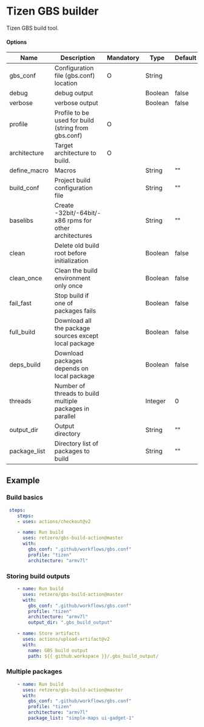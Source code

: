 # Tizen GBS builder

Tizen GBS build tool.

#### Options
| Name       	 | Description                                              | Mandatory | Type     | Default  |
|------------- |--------------------------------------------------------- |---------- |--------- |--------- |
| gbs_conf     | Configuration file (gbs.conf) location                  	| O         | String   |          |
| debug        | debug output                                            	|           | Boolean  | false    |
| verbose      | verbose output       	                                   |           | Boolean  | false    |
| profile      | Profile to be used for build (string from gbs.conf)     	| O         |          |          |
| architecture | Target architecture to build.                            | O         |          |          |
| define_macro | Macros       	                                           |           | String   | ""       |
| build_conf   | Project build configuration file                       	 |           | String   | ""       |
| baselibs     | Create -32bit/-64bit/-x86 rpms for other architectures  	|           | String   | ""       |
| clean        | Delete old build root before initialization             	|           | Boolean  | false    |
| clean_once   | Clean the build environment only once                   	|           | Boolean  | false    |
| fail_fast    | Stop build if one of packages fails                     	|           | Boolean  | false    |
| full_build   | Download all the package sources except local package   	|           | Boolean  | false    |
| deps_build   | Download packages depends on local package             	 |           | Boolean  | false    |
| threads      | Number of threads to build multiple packages in parallel	|           | Integer  | 0        |
| output_dir   | Output directory       	                                 |           | String   | ""       |
| package_list | Directory list of packages to build                      |           | String   | ""       |


## Example

### Build basics

```yaml  
 steps:
    steps:
    - uses: actions/checkout@v2

    - name: Run build
      uses: retzero/gbs-build-action@master
      with:  
        gbs_conf: ".github/workflows/gbs.conf"
        profile: "tizen"
        architecture: "armv7l"
```

### Storing build outputs

```yaml  
    - name: Run build
      uses: retzero/gbs-build-action@master
      with:  
        gbs_conf: ".github/workflows/gbs.conf"
        profile: "tizen"
        architecture: "armv7l"
        output_dir: ".gbs_build_output"

    - name: Store artifacts
      uses: actions/upload-artifact@v2
      with:
        name: GBS build output
        path: ${{ github.workspace }}/.gbs_build_output/
```

### Multiple packages

```yaml  
    - name: Run build
      uses: retzero/gbs-build-action@master
      with:  
        gbs_conf: ".github/workflows/gbs.conf"
        profile: "tizen"
        architecture: "armv7l"
        package_list: "simple-maps ui-gadget-1"
```
